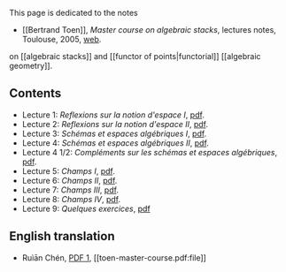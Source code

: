 This page is dedicated to the notes

* [[Bertrand Toen]], _Master course on algebraic stacks_, lectures notes, Toulouse, 2005, [web](http://perso.math.univ-toulouse.fr/btoen/videos-lecture-notes-etc/).

on [[algebraic stacks]] and [[functor of points|functorial]] [[algebraic geometry]].

## Contents

* Lecture 1: _Reflexions sur la notion d'espace I_, [pdf](http://perso.math.univ-toulouse.fr/btoen/files/2015/02/cours1.pdf).
* Lecture 2: _Reflexions sur la notion d'espace II_, [pdf](http://perso.math.univ-toulouse.fr/btoen/files/2015/02/cours2.pdf).
* Lecture 3: _Sch&#233;mas et espaces alg&#233;briques I_, [pdf](http://perso.math.univ-toulouse.fr/btoen/files/2015/02/cours3.pdf).
* Lecture 4: _Sch&#233;mas et espaces alg&#233;briques II_, [pdf](http://perso.math.univ-toulouse.fr/btoen/files/2015/02/cours4.pdf).
* Lecture 4 1/2: _Compl&#233;ments sur les sch&#233;mas et espaces alg&#233;briques_, [pdf](http://perso.math.univ-toulouse.fr/btoen/files/2015/02/cours4-2.pdf).
* Lecture 5: _Champs I_, [pdf](http://perso.math.univ-toulouse.fr/btoen/files/2015/02/cours5.pdf).
* Lecture 6: _Champs II_, [pdf](http://perso.math.univ-toulouse.fr/btoen/files/2015/02/cours6.pdf).
* Lecture 7: _Champs III_, [pdf](http://perso.math.univ-toulouse.fr/btoen/files/2015/02/cours7.pdf).
* Lecture 8: _Champs IV_, [pdf](http://perso.math.univ-toulouse.fr/btoen/files/2015/02/cours81.pdf).
* Lecture 9: _Quelques exercices_, [pdf](http://perso.math.univ-toulouse.fr/btoen/files/2015/02/cours92.pdf)

## English translation

* Ruìān Chén, [PDF 1](https://web.archive.org/web/20190617183638/http://www-personal.umich.edu/~ruchen/articles/stacks.pdf), [[toen-master-course.pdf:file]]